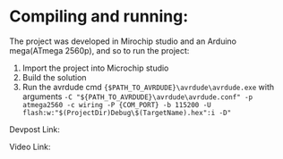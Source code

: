 # Compiling and running:

The project was developed in Mirochip studio and an Arduino mega(ATmega 2560p), and so to run the project:

1. Import the project into Microchip studio
2. Build the solution
3. Run the avrdude cmd `{$PATH_TO_AVRDUDE}\avrdude\avrdude.exe` with arguments `-C "${PATH_TO_AVRDUDE}\avrdude\avrdude.conf" -p atmega2560 -c wiring -P {COM_PORT} -b 115200 -U flash:w:"$(ProjectDir)Debug\$(TargetName).hex":i -D"`

Devpost Link: 

Video Link: 